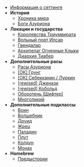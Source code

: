 - [Информация о сеттинге](/)
- **История**
  - [Хроника мира](/lore/timeline)
  - [Боги Азуриона](/lore/dieties)
- **Локации и государства**
  - [Королевства Триумвирата](/locations/triumvirat)
  - [Вольный порт Илсар](/locations/ilsar)
  - [Гвендалар](/locations/gwendalar)
  - [Архипелаг Огненные Клыки](/locations/fire-fangs)
  - [Диархия Тиабер](/locations/tiaber-diarchy)
- **Дополнительные расы**
  - [Расы Азуриона](/races/_main)
  - [[ОК] Грунг](/races/grung)
  - [[ОК] Себекканин / Луркин](/races/sebekkan)
  - [[rewised] Дженази](/races/genasi)
  - [[rewised] Кобольд](/races/kobold)
  - [Оборотень (Шифтер)](/races/shifter)
  - [Многоликий](/races/changeling)
- **Дополнительные подклассы**
  - [Воин](/classes/fighter)
  - [Волшебник](/classes/wizard)
  - [Друид](/classes/druid)
  - [Жрец](/classes/cleric)
  - [Паладин](/classes/paladin)
  - [Плут](/classes/rogue)
  - [Колдун](/classes/warlock)
  - [Монах](/classes/monk)
- **Homebrew**
  - [Предыстории](/homebrew/backstories)